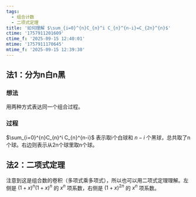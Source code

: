 ```yaml
---
tags:
  - 组合计数
  - 二项式定理
title: '如何理解 $\sum_{i=0}^{n}C_{n}^i C_{n}^{n-i}=C_{2n}^{n}$'
ctime: '1757911201609'
ctime_f: '2025-09-15 12:40:01'
mtime: '1757911170645'
mtime_f: '2025-09-15 12:39:30'
---
```

## 法1：分为n白n黑

### 想法

用两种方式表达同一个组合过程。

### 过程

$\sum_{i=0}^{n}C_{n}^i C_{n}^{n-i}$ 表示取i个白球和 $n-i$ 个黑球，总共取了n个球。右边则表示从2n个球里取n个球。

## 法2：二项式定理

注意到这是组合数的卷积（多项式乘多项式），所以也可以用二项式定理理解。左侧是 $(1+x)^n(1+x)^n$ 的 $x^n$ 项系数，右侧是 $(1+x)^{2n}$ 的 $x^n$ 项系数。
